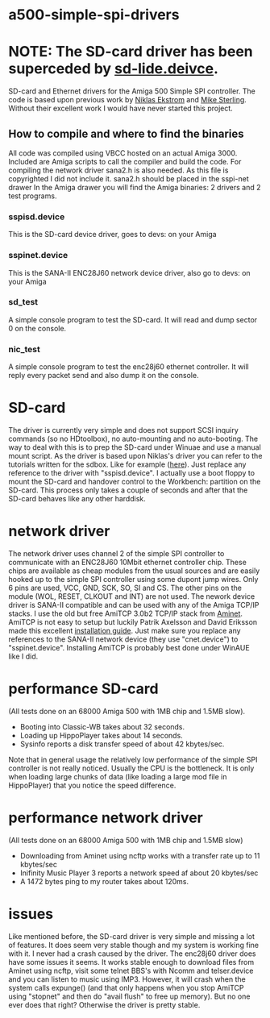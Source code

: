 # a500-simple-spi-drivers

# NOTE: The SD-card driver has been superceded by [sd-lide.deivce](https://github.com/Mathesar/sd_lide.device).

SD-card and Ethernet drivers for the Amiga 500 Simple SPI controller. 
The code is based upon previous work by [Niklas Ekstrom](https://github.com/niklasekstrom/amiga-par-to-spi-adapter) and [Mike Sterling](https://github.com/mikestir/k1208-drivers). Without their excellent work I would have never started this project.

## How to compile and where to find the binaries
All code was compiled using VBCC hosted on an actual Amiga 3000.
Included are Amiga scripts to call the compiler and build the code.
For compiling the network driver sana2.h is also needed. As this file is copyrighted I did not include it.
sana2.h should be placed in the sspi-net drawer
In the Amiga drawer you will find the Amiga binaries: 2 drivers and 2 test programs.
### sspisd.device
This is the SD-card device driver, goes to devs: on your Amiga
### sspinet.device
This is the SANA-II ENC28J60 network device driver, also go to devs: on your Amiga
### sd_test
A simple console program to test the SD-card. It will read and dump sector 0 on the console.
### nic_test
A simple console program to test the enc28j60 ethernet controller.
It will reply every packet send and also dump it on the console.

# SD-card
The driver is currently very simple and does not support SCSI inquiry commands (so no HDtoolbox), no auto-mounting and no auto-booting.
The way to deal with this is to prep the SD-card under Winuae and use a manual mount script. As the driver is based upon Niklas's driver you can refer to the tutorials written for the sdbox. Like for example ([here](https://www.kernelcrash.com/blog/cheap-hard-drive-for-the-amiga-500-with-sdbox/2020/09/26/)). Just replace any reference to the driver with "sspisd.device". I actually use a boot floppy to mount the SD-card and handover control to the Workbench: partition on the SD-card. This process only takes a couple of seconds and after that the SD-card behaves like any other harddisk.

# network driver
The network driver uses channel 2 of the simple SPI controller to communicate with an ENC28J60 10Mbit ethernet controller chip. These chips are available as cheap modules from the usual sources and are  easily hooked up to the simple SPI controller using some dupont jump wires. Only 6 pins are used, VCC, GND, SCK, SO, SI and CS. The other pins on the module (WOL, RESET, CLKOUT and INT) are not used. The nework device driver is SANA-II compatible and can be used with any of the Amiga TCP/IP stacks.
I use the old but free AmiTCP 3.0b2 TCP/IP stack from [Aminet](https://aminet.net/package/comm/net/AmiTCP-bin-30b2). AmiTCP is not easy to setup but luckily Patrik Axelsson and David Eriksson made this excellent [installation guide](http://megaburken.net/~patrik/AmiTCP_Install/). Just make sure you replace any references to the SANA-II network device (they use "cnet.device") to "sspinet.device". Installing AmiTCP is probably best done under WinAUE like I did.

# performance SD-card 
(All tests done on an 68000 Amiga 500 with 1MB chip and 1.5MB slow).
* Booting into Classic-WB takes about 32 seconds.
* Loading up HippoPlayer takes about 14 seconds.
* Sysinfo reports a disk transfer speed of about 42 kbytes/sec.

Note that in general usage the relatively low performance of the simple SPI controller is not really noticed. Usually the CPU is the bottleneck. It is only when loading large chunks of data (like loading a large mod file in HippoPlayer) that you notice the speed difference.

# performance network driver
(All tests done on an 68000 Amiga 500 with 1MB chip and 1.5MB slow)
* Downloading from Aminet using ncftp works with a transfer rate up to 11 kbytes/sec
* Inifinity Music Player 3 reports a network speed af about 20 kbytes/sec
* A 1472 bytes ping to my router takes about 120ms.

# issues
Like mentioned before, the SD-card driver is very simple and missing a lot of features. It does seem very stable though and my system is working fine with it. I never had a crash caused by the driver.
The enc28j60 driver does have some issues it seems. It works stable enough to download files from Aminet using ncftp, visit some telnet BBS's with Ncomm and telser.device and you can listen to music using IMP3. However, it will crash when the system calls expunge() (and that only happens when you stop AmiTCP using "stopnet" and then do "avail flush" to free up memory). But no one ever does that right? Otherwise the driver is pretty stable.

